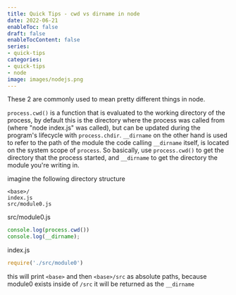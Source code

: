 ```yaml
---
title: Quick Tips - cwd vs dirname in node
date: 2022-06-21
enableToc: false
draft: false
enableTocContent: false
series:
- quick-tips
categories:
- quick-tips
- node
image: images/nodejs.png
---
```


These 2 are commonly used to mean pretty different things in node.

`process.cwd()` is a function that is evaluated to the working directory of the process, by default this is the directory where the process was called from (where "node index.js" was called), but can be updated during the program's lifecycle with `process.chdir`. `__dirname` on the other hand is used to refer to the path of the module the code calling `__dirname` itself, is located on the system scope of `process`. So basically, use `process.cwd()` to get the directory that the process started, and `__dirname` to get the directory the module you're writing in.

imagine the following directory structure

```
<base>/
index.js
src/module0.js
```

src/module0.js
```javascript
console.log(process.cwd())
console.log(__dirname);
```

index.js
```javascript
require('./src/module0')
```
this will print `<base>` and then `<base>/src` as absolute paths, because module0 exists inside of `/src` it will be returned as the `__dirname`
